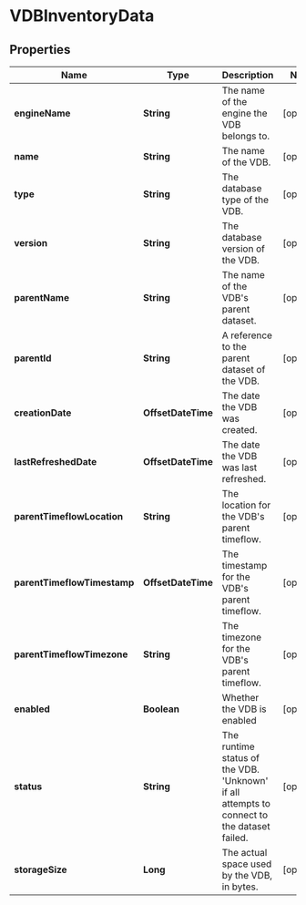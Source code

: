 

# VDBInventoryData


## Properties

| Name | Type | Description | Notes |
|------------ | ------------- | ------------- | -------------|
|**engineName** | **String** | The name of the engine the VDB belongs to. |  [optional] |
|**name** | **String** | The name of the VDB. |  [optional] |
|**type** | **String** | The database type of the VDB. |  [optional] |
|**version** | **String** | The database version of the VDB. |  [optional] |
|**parentName** | **String** | The name of the VDB&#39;s parent dataset. |  [optional] |
|**parentId** | **String** | A reference to the parent dataset of the VDB. |  [optional] |
|**creationDate** | **OffsetDateTime** | The date the VDB was created. |  [optional] |
|**lastRefreshedDate** | **OffsetDateTime** | The date the VDB was last refreshed. |  [optional] |
|**parentTimeflowLocation** | **String** | The location for the VDB&#39;s parent timeflow. |  [optional] |
|**parentTimeflowTimestamp** | **OffsetDateTime** | The timestamp for the VDB&#39;s parent timeflow. |  [optional] |
|**parentTimeflowTimezone** | **String** | The timezone for the VDB&#39;s parent timeflow. |  [optional] |
|**enabled** | **Boolean** | Whether the VDB is enabled |  [optional] |
|**status** | **String** | The runtime status of the VDB. &#39;Unknown&#39; if all attempts to connect to the dataset failed. |  [optional] |
|**storageSize** | **Long** | The actual space used by the VDB, in bytes. |  [optional] |



